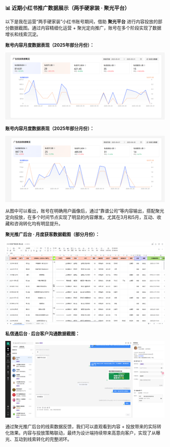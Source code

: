 ### 📊 近期小红书推广数据展示（两手硬家装 · 聚光平台）

<!-- 已迁移瀑布流组件演示至05.md -->
<ClientOnly>
  <Chart :option="chartOptions"/>
</ClientOnly>

以下是我在运营“两手硬家装”小红书账号期间，借助 **聚光平台** 进行内容投放的部分数据截图。通过内容精细化运营 + 聚光定向推广，账号在多个阶段实现了数据增长和线索沉淀。

**账号内容月度数据表现（2025年部分月份）：**  

![2025年小红书数据图1](/img/H1.png)

**账号内容月度数据表现（2025年部分月份）：**  

![2025年小红书数据图2](/img/H2.png)

从图中可以看出，账号在明确用户画像后，通过“靠谱公司”等内容输出，搭配聚光定向投放，在多个时间节点实现了明显的内容爆发。尤其在3月和5月，互动、收藏和咨询转化均有明显提升。

**聚光推广后台 · 月度获客数据截图（部分月份）：**  

![2025年获客数据图](/img/Y1.png)

**私信通后台 · 后台客户沟通数据截图：**  

![2025年获客数据图](/img/s1.png)


通过聚光推广后台的线索数据反馈，我们可以直观看到内容 + 投放带来的实际转化效果。内容与投放策略联动，最终为设计端持续带来高意向客户，实现了从曝光、互动到线索转化的完整闭环。

<script setup>
const mockData = [
  {
    id: 1,
    image: '/img/xb.png',
    title: '新人博主第1天',
    content: '记录第一次发布笔记的心情',
    likes: 234,
    height: 320
  },
  // ...其他数据项...
]
</script>

<template>
  <ClientOnly>
    <WaterFall :data="mockData" columns="3" gap="20" />
  </ClientOnly>
</template>
